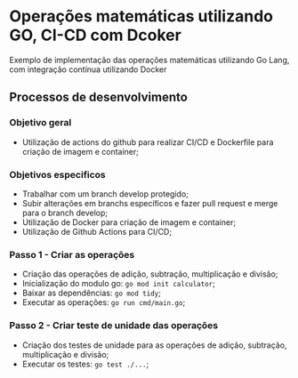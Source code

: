 # Operações matemáticas utilizando GO, CI-CD com Dcoker
Exemplo de implementação das operações matemáticas utilizando Go Lang, com integração contínua utilizando Docker

## Processos de desenvolvimento

### Objetivo geral
- Utilização de actions do github para realizar CI/CD e Dockerfile para criação de imagem e container;

### Objetivos especificos
- Trabalhar com um branch develop protegido;
- Subir alterações em branchs específicos e fazer pull request e merge para o branch develop;
- Utilização de Docker para criação de imagem e container;
- Utilização de Github Actions para CI/CD;

### Passo 1 - Criar as operações
- Criação das operações de adição, subtração, multiplicação e divisão;
- Inicialização do modulo go: `go mod init calculator`;
- Baixar as dependências: `go mod tidy`;
- Executar as operações: `go run cmd/main.go`;

### Passo 2 - Criar teste de unidade das operações
- Criação dos testes de unidade para as operações de adição, subtração, multiplicação e divisão;
- Executar os testes: `go test ./...`;